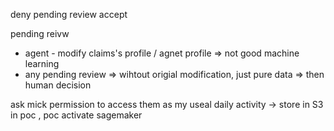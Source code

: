 deny
pending review
accept

pending reivw
- agent - modify claims's profile / agnet profile => not good machine learning
- any pending review => wihtout origial modification, just pure data => then human decision


ask mick permission to access them as my useal daily activity -> store in S3 in poc , poc activate sagemaker
